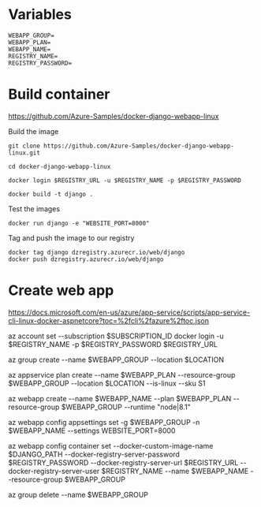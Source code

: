 # Variables

```
WEBAPP_GROUP=
WEBAPP_PLAN=
WEBAPP_NAME=
REGISTRY_NAME=
REGISTRY_PASSWORD=

```

# Build container

https://github.com/Azure-Samples/docker-django-webapp-linux

Build the image
```
git clone https://github.com/Azure-Samples/docker-django-webapp-linux.git

cd docker-django-webapp-linux

docker login $REGISTRY_URL -u $REGISTRY_NAME -p $REGISTRY_PASSWORD

docker build -t django .
```

Test the images

```
docker run django -e "WEBSITE_PORT=8000"
```

Tag and push the image to our registry
```
docker tag django dzregistry.azurecr.io/web/django
docker push dzregistry.azurecr.io/web/django
```

# Create web app
https://docs.microsoft.com/en-us/azure/app-service/scripts/app-service-cli-linux-docker-aspnetcore?toc=%2fcli%2fazure%2ftoc.json

az account set --subscription $SUBSCRIPTION_ID
docker login -u $REGISTRY_NAME -p $REGISTRY_PASSWORD $REGISTRY_URL

az group create --name $WEBAPP_GROUP --location $LOCATION

az appservice plan create --name $WEBAPP_PLAN --resource-group $WEBAPP_GROUP --location $LOCATION --is-linux --sku S1

az webapp create --name $WEBAPP_NAME --plan $WEBAPP_PLAN --resource-group $WEBAPP_GROUP --runtime "node|8.1"

az webapp config appsettings set -g $WEBAPP_GROUP -n $WEBAPP_NAME --settings WEBSITE_PORT=8000

az webapp config container set --docker-custom-image-name $DJANGO_PATH --docker-registry-server-password $REGISTRY_PASSWORD --docker-registry-server-url $REGISTRY_URL --docker-registry-server-user $REGISTRY_NAME --name $WEBAPP_NAME --resource-group $WEBAPP_GROUP

az group delete --name $WEBAPP_GROUP